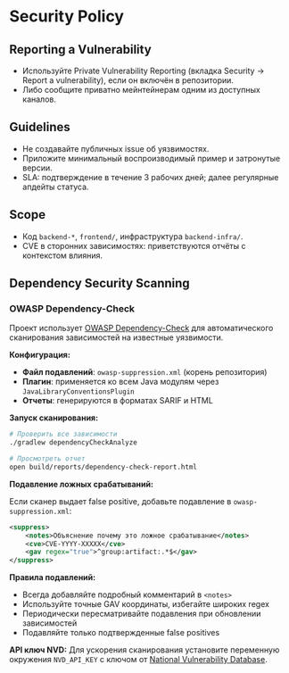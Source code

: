 # Security Policy

## Reporting a Vulnerability
- Используйте Private Vulnerability Reporting (вкладка Security → Report a vulnerability), если он включён в репозитории.
- Либо сообщите приватно мейнтейнерам одним из доступных каналов.

## Guidelines
- Не создавайте публичных issue об уязвимостях.
- Приложите минимальный воспроизводимый пример и затронутые версии.
- SLA: подтверждение в течение 3 рабочих дней; далее регулярные апдейты статуса.

## Scope
- Код `backend-*`, `frontend/`, инфраструктура `backend-infra/`.
- CVE в сторонних зависимостях: приветствуются отчёты с контекстом влияния.

## Dependency Security Scanning

### OWASP Dependency-Check

Проект использует [OWASP Dependency-Check](https://owasp.org/www-project-dependency-check/) для автоматического сканирования зависимостей на известные уязвимости.

**Конфигурация:**
- **Файл подавлений**: `owasp-suppression.xml` (корень репозитория)
- **Плагин**: применяется ко всем Java модулям через `JavaLibraryConventionsPlugin`
- **Отчеты**: генерируются в форматах SARIF и HTML

**Запуск сканирования:**
```bash
# Проверить все зависимости
./gradlew dependencyCheckAnalyze

# Просмотреть отчет
open build/reports/dependency-check-report.html
```

**Подавление ложных срабатываний:**

Если сканер выдает false positive, добавьте подавление в `owasp-suppression.xml`:

```xml
<suppress>
    <notes>Объяснение почему это ложное срабатывание</notes>
    <cve>CVE-YYYY-XXXXX</cve>
    <gav regex="true">^group:artifact:.*$</gav>
</suppress>
```

**Правила подавлений:**
- Всегда добавляйте подробный комментарий в `<notes>`
- Используйте точные GAV координаты, избегайте широких regex
- Периодически пересматривайте подавления при обновлении зависимостей
- Подавляйте только подтвержденные false positives

**API ключ NVD:**
Для ускорения сканирования установите переменную окружения `NVD_API_KEY` с ключом от [National Vulnerability Database](https://nvd.nist.gov/developers/request-an-api-key).


